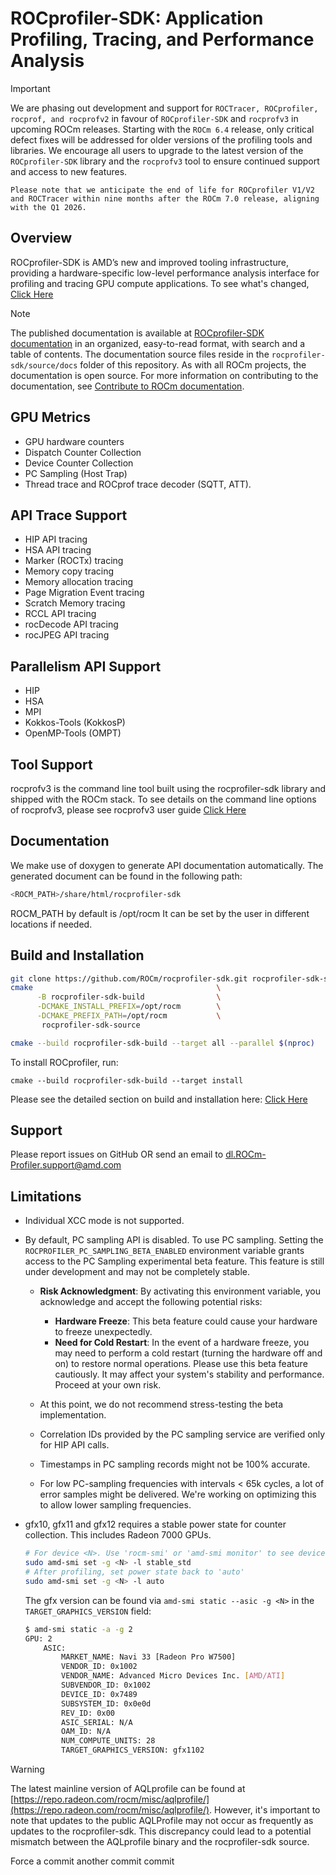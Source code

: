 # ROCprofiler-SDK:  Application Profiling, Tracing, and Performance Analysis

> [!IMPORTANT]
We are phasing out development and support for `ROCTracer, ROCprofiler, rocprof, and rocprofv2` in favour of `ROCprofiler-SDK` and `rocprofv3` in upcoming ROCm releases. Starting with the `ROCm 6.4` release, only critical defect fixes will be addressed for older versions of the profiling tools and libraries. We encourage all users to upgrade to the latest version of the `ROCprofiler-SDK` library and the `rocprofv3` tool to ensure continued support and access to new features.

    Please note that we anticipate the end of life for ROCprofiler V1/V2 and ROCTracer within nine months after the ROCm 7.0 release, aligning with the Q1 2026.

## Overview

ROCprofiler-SDK is AMD’s new and improved tooling infrastructure, providing a hardware-specific low-level performance analysis interface for profiling and tracing GPU compute applications. To see what's changed, [Click Here](source/docs/conceptual/comparing-with-legacy-tools.rst)

> [!NOTE]
> The published documentation is available at [ROCprofiler-SDK documentation](https://rocm.docs.amd.com/projects/rocprofiler-sdk/en/latest/index.html) in an organized, easy-to-read format, with search and a table of contents. The documentation source files reside in the `rocprofiler-sdk/source/docs` folder of this repository. As with all ROCm projects, the documentation is open source. For more information on contributing to the documentation, see [Contribute to ROCm documentation](https://rocm.docs.amd.com/en/latest/contribute/contributing.html).

## GPU Metrics

- GPU hardware counters
- Dispatch Counter Collection
- Device Counter Collection
- PC Sampling (Host Trap)
- Thread trace and ROCprof trace decoder (SQTT, ATT).

## API Trace Support

- HIP API tracing
- HSA API tracing
- Marker (ROCTx) tracing
- Memory copy tracing
- Memory allocation tracing
- Page Migration Event tracing
- Scratch Memory tracing
- RCCL API tracing
- rocDecode API tracing
- rocJPEG API tracing

## Parallelism API Support

- HIP
- HSA
- MPI
- Kokkos-Tools (KokkosP)
- OpenMP-Tools (OMPT)

## Tool Support

rocprofv3 is the command line tool built using the rocprofiler-sdk library and shipped with the ROCm stack. To see details on
the command line options of rocprofv3, please see rocprofv3 user guide
[Click Here](source/docs/how-to/using-rocprofv3.rst)

## Documentation

We make use of doxygen to generate API documentation automatically. The generated document can be found in the following path:

``` bash
<ROCM_PATH>/share/html/rocprofiler-sdk
```

ROCM_PATH by default is /opt/rocm
It can be set by the user in different locations if needed.

## Build and Installation

```bash
git clone https://github.com/ROCm/rocprofiler-sdk.git rocprofiler-sdk-source
cmake                                         \
      -B rocprofiler-sdk-build                \
      -DCMAKE_INSTALL_PREFIX=/opt/rocm        \
      -DCMAKE_PREFIX_PATH=/opt/rocm           \
       rocprofiler-sdk-source

cmake --build rocprofiler-sdk-build --target all --parallel $(nproc)
```

To install ROCprofiler, run:

```cmake --build rocprofiler-sdk-build --target install```

Please see the detailed section on build and installation here: [Click Here](source/docs/install/installation.rst)

## Support

Please report issues on GitHub OR send an email to <dl.ROCm-Profiler.support@amd.com>

## Limitations

- Individual XCC mode is not supported.

- By default, PC sampling API is disabled. To use PC sampling. Setting the `ROCPROFILER_PC_SAMPLING_BETA_ENABLED` environment variable grants access to the PC Sampling experimental beta feature. This feature is still under development and may not be completely stable.
  - **Risk Acknowledgment**: By activating this environment variable, you acknowledge and accept the following potential risks:
    - **Hardware Freeze**: This beta feature could cause your hardware to freeze unexpectedly.
    - **Need for Cold Restart**: In the event of a hardware freeze, you may need to perform a cold restart (turning the hardware off and on) to restore normal operations.
    Please use this beta feature cautiously. It may affect your system's stability and performance. Proceed at your own risk.

  - At this point, we do not recommend stress-testing the beta implementation.

  - Correlation IDs provided by the PC sampling service are verified only for HIP API calls.

  - Timestamps in PC sampling records might not be 100% accurate.

  - For low PC-sampling frequencies with intervals < 65k cycles, a lot of error samples might be delivered. We're working on optimizing this to allow lower sampling frequencies.

- gfx10, gfx11 and gfx12 requires a stable power state for counter collection. This includes Radeon 7000 GPUs.
  ```bash
  # For device <N>. Use 'rocm-smi' or 'amd-smi monitor' to see device number.
  sudo amd-smi set -g <N> -l stable_std
  # After profiling, set power state back to 'auto'
  sudo amd-smi set -g <N> -l auto
  ```

  The gfx version can be found via `amd-smi static --asic -g <N>` in the `TARGET_GRAPHICS_VERSION` field:

  ```bash
  $ amd-smi static -a -g 2
  GPU: 2
      ASIC:
          MARKET_NAME: Navi 33 [Radeon Pro W7500]
          VENDOR_ID: 0x1002
          VENDOR_NAME: Advanced Micro Devices Inc. [AMD/ATI]
          SUBVENDOR_ID: 0x1002
          DEVICE_ID: 0x7489
          SUBSYSTEM_ID: 0x0e0d
          REV_ID: 0x00
          ASIC_SERIAL: N/A
          OAM_ID: N/A
          NUM_COMPUTE_UNITS: 28
          TARGET_GRAPHICS_VERSION: gfx1102
  ```




> [!WARNING]
> The latest mainline version of AQLprofile can be found at [https://repo.radeon.com/rocm/misc/aqlprofile/](https://repo.radeon.com/rocm/misc/aqlprofile/). However, it's important to note that updates to the public AQLProfile may not occur as frequently as updates to the rocprofiler-sdk. This discrepancy could lead to a potential mismatch between the AQLprofile binary and the rocprofiler-sdk source.


Force a commit
another commit
commit
